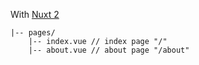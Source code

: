With <a href="https://nuxtjs.org/docs/get-started/directory-structure/#the-pages-directory">Nuxt 2</a>

```
|-- pages/
    |-- index.vue // index page "/"
    |-- about.vue // about page "/about"
```
